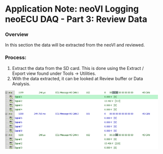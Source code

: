 # Application Note: neoVI Logging neoECU DAQ - Part 3: Review Data

### Overview

In this section the data will be extracted from the neoVI and reviewed.

### Process:

1. Extract the data from the SD card.  This is done using the Extract / Export view found under Tools -> Utilities.&#x20;
2. With the data extracted, it can be looked at Review buffer or Data Analysis.

![](../../.gitbook/assets/ECUdecode.gif)
